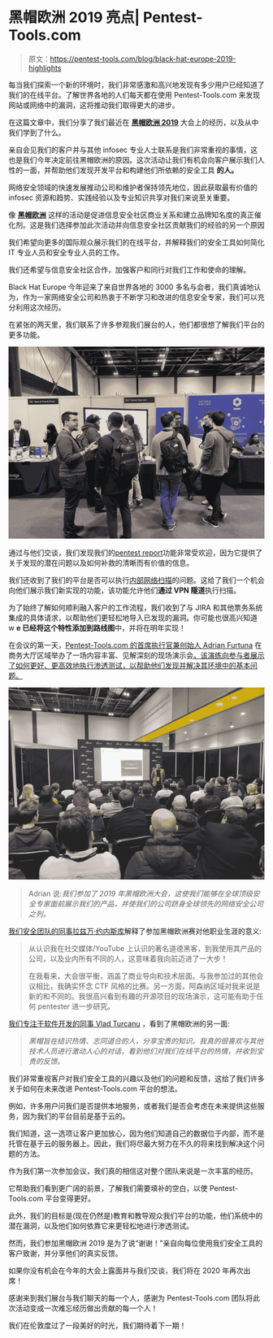 # 黑帽欧洲 2019 亮点| Pentest-Tools.com

> 原文：<https://pentest-tools.com/blog/black-hat-europe-2019-highlights>

每当我们探索一个新的环境时，我们非常感激和高兴地发现有多少用户已经知道了我们的在线平台。了解世界各地的人们每天都在使用 Pentest-Tools.com 来发现网站或网络中的漏洞，这将推动我们取得更大的进步。

在这篇文章中，我们分享了我们最近在 [**黑帽欧洲 2019**](https://pentest-tools.com/blog/black-hat-europe-2019) 大会上的经历，以及从中我们学到了什么。

亲自会见我们的客户并与其他 infosec 专业人士联系是我们非常重视的事情，这也是我们今年决定前往黑帽欧洲的原因。这次活动让我们有机会向客户展示我们人性的一面，并帮助他们发现开发平台和构建他们所依赖的安全工具 **的人。**

网络安全领域的快速发展推动公司和维护者保持领先地位，因此获取最有价值的 infosec 资源和趋势、实践经验以及专业知识共享对我们来说至关重要。

像 [**黑帽欧洲**](https://www.blackhat.com/eu-19/) 这样的活动是促进信息安全社区商业关系和建立品牌知名度的真正催化剂。这是我们选择参加此次活动并向信息安全社区贡献我们的经验的另一个原因

我们希望向更多的国际观众展示我们的在线平台，并解释我们的安全工具如何简化 IT 专业人员和安全专业人员的工作。

我们还希望与信息安全社区合作，加强客户和同行对我们工作和使命的理解。

Black Hat Europe 今年迎来了来自世界各地的 3000 多名与会者，我们真诚地认为，作为一家网络安全公司和热衷于不断学习和改进的信息安全专家，我们可以充分利用这次经历。

在紧张的两天里，我们联系了许多参观我们展台的人，他们都很想了解我们平台的更多功能。

![our team at the BlackHat Europe stand talking to participants](img/ab55799aef545714a7f9d7b16a343e29.png)

通过与他们交谈，我们发现我们的[pentest report](https://pentest-tools.com/usage/pentest-reporting-tool)功能非常受欢迎，因为它提供了关于发现的潜在问题以及如何补救的清晰而有价值的信息。

我们还收到了我们的平台是否可以执行[内部网络扫描](https://pentest-tools.com/blog/internal-network-scanning)的问题。这给了我们一个机会向他们展示我们新实现的功能，该功能允许他们**通过 VPN 隧道**执行扫描。

为了始终了解如何顺利融入客户的工作流程，我们收到了与 JIRA 和其他票务系统集成的具体请求，以帮助他们更轻松地导入已发现的漏洞。你可能也很高兴知道 w **e 已经将这个特性添加到路线图**中，并将在明年实现！

在会议的第一天，[Pentest-Tools.com 的首席执行官兼创始人 Adrian Furtuna](https://www.linkedin.com/in/adrianfurtuna/) 在商务大厅区域举办了一场内容丰富、见解深刻的现场演示会[。该演练向参与者展示了如何更好、更高效地执行渗透测试，以帮助他们发现并解决其环境中的基本问题。](https://www.blackhat.com/eu-19/sponsored-sessions/schedule/#pentesting-on-steroids---how-to-perform-faster-and-better-pentest-engagements-live-demo-18416)

![Adrian Furtuna holding a demo presentation at Black Hat Europe 2019](img/acc649fa399989bd3432357be74cf7fe.png)

> Adrian 说:*我们参加了 2019 年黑帽欧洲大会，这使我们能够在全球顶级安全专家面前展示我们的产品，并使我们的公司跻身全球领先的网络安全公司之列。*

[我们安全团队的同事拉兹万·约内斯库](https://www.linkedin.com/in/ionescr/)解释了参加黑帽欧洲赛对他职业生涯的意义:

> 从认识我在社交媒体/YouTube 上认识的著名道德黑客，到我使用其产品的公司，以及业内所有不同的人，这意味着我向前迈进了一大步！
> 
> 在我看来，大会很平衡，涵盖了商业导向和技术层面。与我参加过的其他会议相比，我确实怀念 CTF 风格的比赛。另一方面，阿森纳区域对我来说是新的和不同的。我很高兴看到有趣的开源项目的现场演示，这可能有助于任何 pentester 进一步研究。

[我们专注于软件开发的同事 Vlad Turcanu](https://www.linkedin.com/in/vlad-turcanu-955b79140/) ，看到了黑帽欧洲的另一面:

> *黑帽旨在结识热情、志同道合的人，分享宝贵的知识。我真的很喜欢与其他技术人员进行激动人心的对话，看到他们对我们在线平台的热情，并收到宝贵的反馈。*

我们非常重视客户对我们安全工具的兴趣以及他们的问题和反馈，这给了我们许多关于如何在未来改进 Pentest-Tools.com 平台的想法。

例如，许多用户问我们是否提供本地服务，或者我们是否会考虑在未来提供这些服务，因为我们的平台目前是基于云的。

我们知道，这一选项让客户更加放心，因为他们知道自己的数据位于内部，而不是托管在基于云的服务器上。因此，我们将尽最大努力在不久的将来找到解决这个问题的方法。

作为我们第一次参加会议，我们真的相信这对整个团队来说是一次丰富的经历。

它帮助我们看到更广阔的前景，了解我们需要填补的空白，以使 Pentest-Tools.com 平台变得更好。

此外，我们的目标是(现在仍然是)教育和教导观众我们平台的功能，他们系统中的潜在漏洞，以及他们如何依靠它来更轻松地进行渗透测试。

然而，我们参加黑帽欧洲 2019 是为了说“谢谢！”亲自向每位使用我们安全工具的客户致谢，并分享他们的真实反馈。

如果你没有机会在今年的大会上露面并与我们交谈，我们将在 2020 年再次出席！

感谢来到我们展台与我们聊天的每一个人，感谢为 Pentest-Tools.com 团队将此次活动变成一次难忘经历做出贡献的每一个人！

我们在伦敦度过了一段美好的时光，我们期待着下一期！